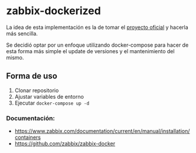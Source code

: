 # zabbix-dockerized

La idea de esta implementación es la de tomar el [proyecto oficial](https://github.com/zabbix/zabbix-docker) y hacerla más sencilla.

Se decidió optar por un enfoque utilizando docker-compose para hacer de esta forma más simple el update de versiones y el mantenimiento del mismo.

## Forma de uso

1. Clonar repositorio
2. Ajustar variables de entorno
3. Ejecutar `docker-compose up -d`

### Documentación:

- https://www.zabbix.com/documentation/current/en/manual/installation/containers
- https://github.com/zabbix/zabbix-docker